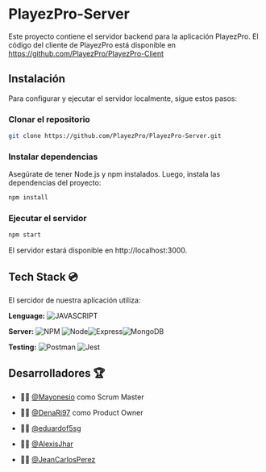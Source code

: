 
# PlayezPro-Server

Este proyecto contiene el servidor backend para la aplicación PlayezPro.
El código del cliente de PlayezPro está disponible en https://github.com/PlayezPro/PlayezPro-Client

## Instalación

Para configurar y ejecutar el servidor localmente, sigue estos pasos:

### Clonar el repositorio

```bash
git clone https://github.com/PlayezPro/PlayezPro-Server.git
```

### Instalar dependencias
Asegúrate de tener Node.js y npm instalados. Luego, instala las dependencias del proyecto:
```bash
npm install
```

### Ejecutar el servidor
```bash
npm start
```
El servidor estará disponible en http://localhost:3000.

## Tech Stack :cd:
El sercidor de nuestra aplicación utiliza:

**Lenguage:**  ![JAVASCRIPT](https://img.shields.io/badge/JavaScript-323330?style=for-the-badge&logo=javascript&logoColor=F7DF1E)

**Server:** ![NPM](https://img.shields.io/badge/npm-CB3837?style=for-the-badge&logo=npm&logoColor=white) ![Node](https://img.shields.io/badge/Node%20js-339933?style=for-the-badge&logo=nodedotjs&logoColor=white)![Express](https://img.shields.io/badge/Express%20js-000000?style=for-the-badge&logo=express&logoColor=white)![MongoDB](https://img.shields.io/badge/MongoDB-4EA94B?style=for-the-badge&logo=mongodb&logoColor=white)

**Testing:** ![Postman](https://img.shields.io/badge/Postman-FF6C37?style=for-the-badge&logo=Postman&logoColor=white) ![Jest](https://img.shields.io/badge/Jest-C21325?style=for-the-badge&logo=jest&logoColor=white)
## Desarrolladores :trophy:

- :man_technologist: [@Mayonesio](https://github.com/Mayonesio) como Scrum Master

- :woman_technologist: [@DenaRi97](https://github.com/DenaRi97) como Product Owner

- :man_technologist: [@eduardof5sg](https://github.com/eduardof5sg)

- :man_technologist: [@AlexisJhar](https://github.com/AlexisJhar)

- :man_technologist: [@JeanCarlosPerez](https://github.com/JeanCarlosPerez)

